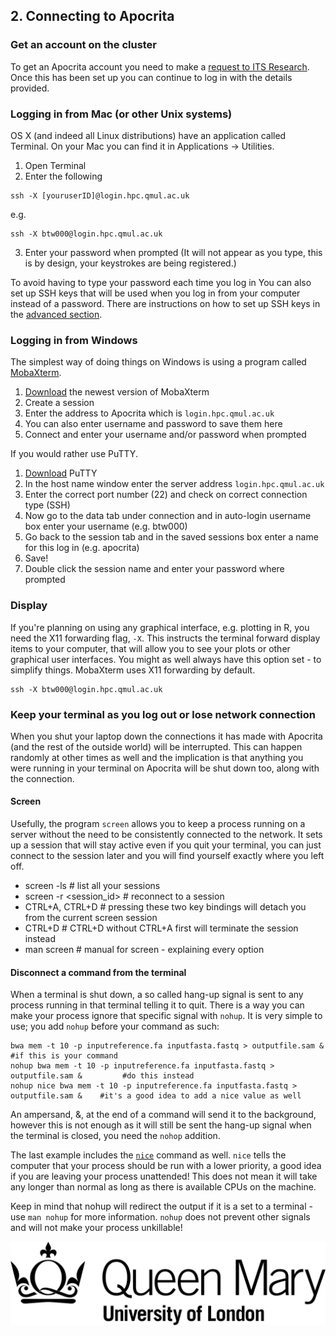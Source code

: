 ## 2. Connecting to Apocrita

### Get an account on the cluster

To get an Apocrita account you need to make a [request to ITS Research](https://www.hpc.qmul.ac.uk/twiki/bin/view/HPC/RequestAccount). Once this has been set up you can continue to log in with the details provided. 

### Logging in from Mac (or other Unix systems)
OS X (and indeed all Linux distributions) have an application called Terminal. On your Mac you can find it in Applications -> Utilities.

1. Open Terminal
2. Enter the following
```
ssh -X [youruserID]@login.hpc.qmul.ac.uk
```
e.g.
```
ssh -X btw000@login.hpc.qmul.ac.uk
```
3. Enter your password when prompted (It will not appear as you type, this is by design, your keystrokes are being registered.)

To avoid having to type your password each time you log in You can also set up SSH keys that will be used when you log in from your computer instead of a password. There are instructions on how to set up SSH keys in the [advanced section](2_0_advanced.md).

### Logging in from Windows 

The simplest way of doing things on Windows is using a program called [MobaXterm](http://mobaxterm.mobatek.net/). 

1. [Download](http://mobaxterm.mobatek.net/download.html) the newest version of MobaXterm
2. Create a session
3. Enter the address to Apocrita which is `login.hpc.qmul.ac.uk`
4. You can also enter username and password to save them here
5. Connect and enter your username and/or password when prompted

If you would rather use PuTTY. 

1. [Download](http://www.chiark.greenend.org.uk/~sgtatham/putty/download.html) PuTTY
2. In the host name window enter the server address `login.hpc.qmul.ac.uk`
3. Enter the correct port number (22) and check on correct connection type (SSH)
4. Now go to the data tab under connection and in auto-login username box enter your username (e.g. btw000)
5. Go back to the session tab and in the saved sessions box enter a name for this log in (e.g. apocrita)
6. Save!
7. Double click the session name and enter your password where prompted


### Display
If you're planning on using any graphical interface, e.g. plotting in R, you need the X11 forwarding flag, `-X`. This instructs the terminal forward display items to your computer, that will allow you to see your plots or other graphical user interfaces. You might as well always have this option set - to simplify things. MobaXterm uses X11 forwarding by default. 

```
ssh -X btw000@login.hpc.qmul.ac.uk
```

### Keep your terminal as you log out or lose network connection
When you shut your laptop down the connections it has made with Apocrita (and the rest of the outside world) will be interrupted. This can happen randomly at other times as well and the implication is that anything you were running in your terminal on Apocrita will be shut down too, along with the connection. 

#### Screen
Usefully, the program `screen` allows you to keep a process running on a server without the need to be consistently connected to the network. It sets up a session that will stay active even if you quit your terminal, you can just connect to the session later and you will find yourself exactly where you left off. 

* screen -ls                   # list all your sessions
* screen -r <session_id>       # reconnect to a session
* CTRL+A, CTRL+D               # pressing these two key bindings will detach you from the current screen session
* CTRL+D                       # CTRL+D without CTRL+A first will terminate the session instead 
* man screen                   # manual for screen - explaining every option


#### Disconnect a command from the terminal
When a terminal is shut down, a so called hang-up signal is sent to any process running in that terminal telling it to quit. There is a way you can make your process ignore that specific signal with `nohup`. It is very simple to use; you add `nohup` before your command as such:

```
bwa mem -t 10 -p inputreference.fa inputfasta.fastq > outputfile.sam &               #if this is your command
nohup bwa mem -t 10 -p inputreference.fa inputfasta.fastq > outputfile.sam &         #do this instead
nohup nice bwa mem -t 10 -p inputreference.fa inputfasta.fastq > outputfile.sam &    #it's a good idea to add a nice value as well
```

An ampersand, &, at the end of a command will send it to the background, however this is not enough as it will still be sent the hang-up signal when the terminal is closed, you need the `nohop` addition.

The last example includes the [`nice`](http://linux.die.net/man/1/nice) command as well. `nice` tells the computer that your process should be run with a lower priority, a good idea if you are leaving your process unattended! This does not mean it will take any longer than normal as long as there is available CPUs on the machine.

Keep in mind that nohup will redirect the output if it is a set to a terminal - use `man nohup` for more information. `nohup` does not prevent other signals and will not make your process unkillable!

![QMUL logo](./img/qmul_logo.png)